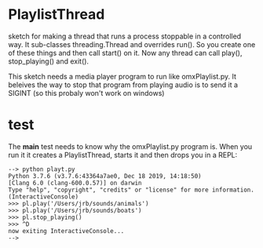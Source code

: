 # PlaylistThread
sketch for making a thread that runs a process stoppable in a controlled way. It sub-classes threading.Thread and overrides run(). So you create one of these things and then call start() on it. Now any thread can call play(), stop_playing() and exit().

This sketch needs a media player program to run like omxPlaylist.py. It beleives the way to stop that program from playing audio is to send it a SIGINT (so this probaly won't work on windows) 

# test
The __main__ test needs to know why the omxPlaylist.py program is. When you run it it creates a PlaylistThread, starts it and then drops you in a REPL:

    --> python playt.py
    Python 3.7.6 (v3.7.6:43364a7ae0, Dec 18 2019, 14:18:50) 
    [Clang 6.0 (clang-600.0.57)] on darwin
    Type "help", "copyright", "credits" or "license" for more information.
    (InteractiveConsole)
    >>> pl.play('/Users/jrb/sounds/animals')
    >>> pl.play('/Users/jrb/sounds/boats')
    >>> pl.stop_playing()
    >>> ^D
    now exiting InteractiveConsole...
    --> 
